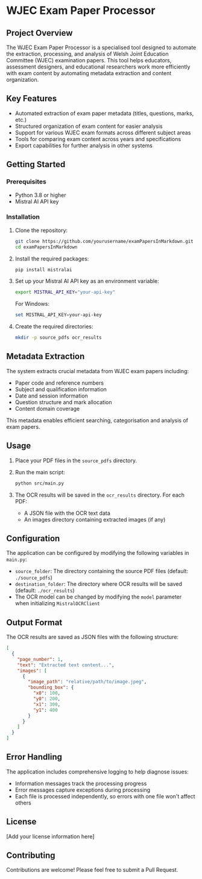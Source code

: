 # WJEC Exam Paper Processor

## Project Overview
The WJEC Exam Paper Processor is a specialised tool designed to automate the extraction, processing, and analysis of Welsh Joint Education Committee (WJEC) examination papers. This tool helps educators, assessment designers, and educational researchers work more efficiently with exam content by automating metadata extraction and content organization.

## Key Features
- Automated extraction of exam paper metadata (titles, questions, marks, etc.)
- Structured organization of exam content for easier analysis
- Support for various WJEC exam formats across different subject areas
- Tools for comparing exam content across years and specifications
- Export capabilities for further analysis in other systems

## Getting Started

### Prerequisites

- Python 3.8 or higher
- Mistral AI API key

### Installation

1. Clone the repository:
   ```bash
   git clone https://github.com/yourusername/examPapersInMarkdown.git
   cd examPapersInMarkdown
   ```

2. Install the required packages:
   ```bash
   pip install mistralai
   ```

3. Set up your Mistral AI API key as an environment variable:
   ```bash
   export MISTRAL_API_KEY="your-api-key"
   ```
   
   For Windows:
   ```powershell
   set MISTRAL_API_KEY=your-api-key
   ```

4. Create the required directories:
   ```bash
   mkdir -p source_pdfs ocr_results
   ```

## Metadata Extraction
The system extracts crucial metadata from WJEC exam papers including:
- Paper code and reference numbers
- Subject and qualification information
- Date and session information
- Question structure and mark allocation
- Content domain coverage

This metadata enables efficient searching, categorisation and analysis of exam papers.

## Usage

1. Place your PDF files in the `source_pdfs` directory.

2. Run the main script:
   ```bash
   python src/main.py
   ```

3. The OCR results will be saved in the `ocr_results` directory. For each PDF:
   - A JSON file with the OCR text data
   - An images directory containing extracted images (if any)

## Configuration

The application can be configured by modifying the following variables in `main.py`:

- `source_folder`: The directory containing the source PDF files (default: `./source_pdfs`)
- `destination_folder`: The directory where OCR results will be saved (default: `./ocr_results`)
- The OCR model can be changed by modifying the `model` parameter when initializing `MistralOCRClient`

## Output Format

The OCR results are saved as JSON files with the following structure:

```json
[
  {
    "page_number": 1,
    "text": "Extracted text content...",
    "images": [
      {
        "image_path": "relative/path/to/image.jpeg",
        "bounding_box": {
          "x0": 100,
          "y0": 200,
          "x1": 300,
          "y1": 400
        }
      }
    ]
  }
]
```

## Error Handling

The application includes comprehensive logging to help diagnose issues:

- Information messages track the processing progress
- Error messages capture exceptions during processing
- Each file is processed independently, so errors with one file won't affect others

## License

[Add your license information here]

## Contributing

Contributions are welcome! Please feel free to submit a Pull Request.